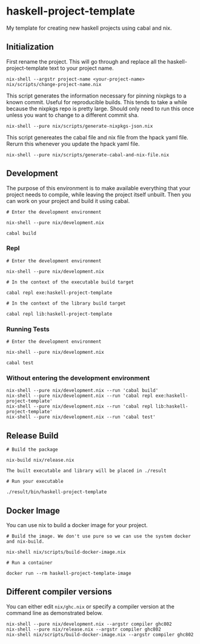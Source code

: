 # haskell-project-template

My template for creating new haskell projects using cabal and nix.

## Initialization

First rename the project. This will go through and replace all the
haskell-project-template text to your project name.

```
nix-shell --argstr project-name <your-project-name> nix/scripts/change-project-name.nix
```

This script generates the information necessary for pinning nixpkgs to a known
commit. Useful for reproducible builds. This tends to take a while because
the nixpkgs repo is pretty large. Should only need to run this once unless you
want to change to a different commit sha.

```
nix-shell --pure nix/scripts/generate-nixpkgs-json.nix
```


This script genereates the cabal file and nix file from the hpack yaml file.
Rerurn this whenever you update the hpack yaml file.

```
nix-shell --pure nix/scripts/generate-cabal-and-nix-file.nix
```

## Development

The purpose of this environment is to make available everything that your project
needs to compile, while leaving the project itself unbuilt. Then you can work on
your project and build it using cabal.

```
# Enter the development environment

nix-shell --pure nix/development.nix
```

```
cabal build
```

### Repl

```
# Enter the development environment

nix-shell --pure nix/development.nix
```

```
# In the context of the executable build target

cabal repl exe:haskell-project-template
```

```
# In the context of the library build target

cabal repl lib:haskell-project-template
```

### Running Tests

```
# Enter the development environment

nix-shell --pure nix/development.nix
```

```
cabal test
```

### Without entering the development environment

```
nix-shell --pure nix/development.nix --run 'cabal build'
nix-shell --pure nix/development.nix --run 'cabal repl exe:haskell-project-template'
nix-shell --pure nix/development.nix --run 'cabal repl lib:haskell-project-template'
nix-shell --pure nix/development.nix --run 'cabal test'
```

## Release Build

```
# Build the package

nix-build nix/release.nix

The built executable and library will be placed in ./result
```

```
# Run your executable

./result/bin/haskell-project-template
```

## Docker Image

You can use nix to build a docker image for your project.

```
# Build the image. We don't use pure so we can use the system docker and nix-build.

nix-shell nix/scripts/build-docker-image.nix
```

```
# Run a container

docker run --rm haskell-project-template-image
```

## Different compiler versions

You can either edit `nix/ghc.nix` or specify a compiler version at the command
line as demonstrated below.

```
nix-shell --pure nix/development.nix --argstr compiler ghc802
nix-shell --pure nix/release.nix --argstr compiler ghc802
nix-shell nix/scripts/build-docker-image.nix --argstr compiler ghc802
```
